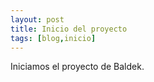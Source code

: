 ```yaml
---
layout: post
title: Inicio del proyecto
tags: [blog,inicio]
---
```


Iniciamos el proyecto de Baldek. 




